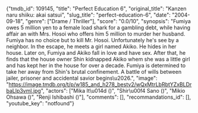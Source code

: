 {"tmdb_id": 109145, "title": "Perfect Education 6", "original_title": "Kanzen naru shiiku: akai satsui", "slug_title": "perfect-education-6", "date": "2004-09-18", "genre": ["Drame / Thriller"], "score": "0.0/10", "synopsis": "Fumiya owes 5 million yen to a female load shark for a gambling debt, while having affair an with Mrs. Hosoi who offers him 5 million to murder her husband. Fumiya has no choice but to kill Mr. Hosoi. Unfortunately he's see by a neighbor. In the escape, he meets a girl named Akiko. He hides in her house. Later on, Fumiya and Akiko fall in love and have sex. After that, he finds that the house owner Shin kidnapped Akiko whem she was a little girl and has kept her in the house for over a decade. Fumiya is determined to take her away from Shin's brutal confinement. A battle of wills between jailer, prisoner and accidental savior begins\u2026.", "image": "https://image.tmdb.org/t/p/w185_and_h278_bestv2/wQxMtrLbRbtYZxBLDrbaLlp3vml.jpg", "actors": ["Mika It\u014d ()", "Shir\u00f4 Sano ()", "Mikio Ohsawa ()", "Renji Ishibashi ()"], "comments": [], "recommandations_id": [], "youtube_key": "notfound"}